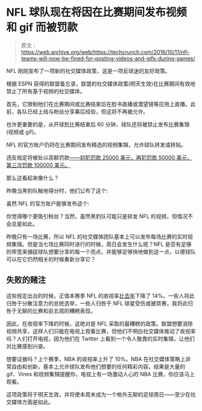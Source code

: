 # NFL 球队现在将因在比赛期间发布视频和 gif 而被罚款

> 原文：<https://web.archive.org/web/https://techcrunch.com/2016/10/11/nfl-teams-will-now-be-fined-for-posting-videos-and-gifs-during-games/>

NFL 刚刚宣布了一项新的社交媒体政策，这是一项反球迷的友好政策。

根据 ESPN 获得的联盟备忘录，联盟的社交媒体政策(明天生效)在比赛期间有效地禁止了所有基于视频的社交媒体。

首先，它限制他们在比赛期间或比赛结束后在脸书直播或潜望镜等应用上直播。此前，各队已经上线与粉丝分享幕后经验，但这将不再被允许。

也许更重要的是，从开球到比赛结束后 60 分钟，球队还将被禁止发布比赛集锦(视频或 gif)。

NFL 的官方账户仍将在比赛期间发布精选的视频集锦，允许球队转发或转贴。

违反规定将被处以高额罚款[——初犯罚款 25000 美元，再犯罚款 50000 美元，第三次罚款 100000 美元。](https://web.archive.org/web/20230316054728/http://mashable.com/2016/10/06/nfl-social-media-rules-gifs/#viszlib6Xiq5)

那么这看起来像什么？

昨晚当黑豹队触地得分时，他们公布了这个:

虽然 NFL 的官方账户能够发布这个:

你觉得哪个更吸引粉丝？当然，虽然黑豹队可能只是转发 NFL 的视频，但情况不会总是如此。

昨晚只有一场比赛，所以 NFL 的社交媒体团队基本上可以发布每场比赛的实时视频集锦。但是当七场比赛同时进行的时候，周日会发生什么呢？NFL 是否有足够的带宽来捕捉球队想要分享的每一个亮点，并能够足够快地做到这一点，以便球队可以在它仍然相关的时候重新分享它？

## 失败的赌注

这些规定出台的时候，正值本赛季 NFL 的收视率[比去年](https://web.archive.org/web/20230316054728/https://www.bloomberg.com/news/articles/2016-10-06/tv-networks-forced-to-give-away-ads-as-nfl-viewership-declines)下降了 14%。一些人将此归咎于分散注意力的总统选举，一些人归咎于 NFL 球星受伤或被禁赛，我将此归咎于无聊的比赛和前五周的糟糕表现。

因此，在收视率下降的时候，这绝对是 NFL 采取的最糟糕的政策。联盟想要消除视频共享，这样人们只能在电视上观看比赛，但他们不明白社交媒体推动了收视率吗？人们打开电视，因为他们在 Twitter 上看到一个令人敬畏的实时集锦，让他们对比赛感到兴奋。

想要证据吗？上个赛季，NBA 的收视率上升了 10%。NBA 在社交媒体策略上非常自由和创新，基本上允许球队发布他们想要的任何精彩内容。结果是大量的 gif、Vines 和视频集锦提醒你，电视上有一场激动人心的 NBA 比赛，你应该马上观看。

这项政策将于明天生效，并将使本周末成为一个格外无聊的足球周日——至少在社交媒体方面是如此。